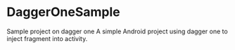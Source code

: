 # DaggerOneSample
Sample project on dagger one
A simple Android project using dagger one to inject fragment into activity.
